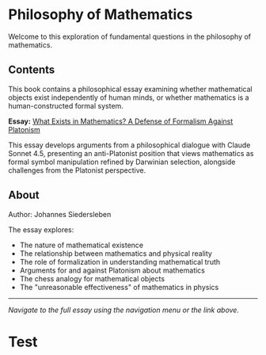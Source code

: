 # Philosophy of Mathematics

Welcome to this exploration of fundamental questions in the philosophy of mathematics.

## Contents

This book contains a philosophical essay examining whether mathematical objects exist independently of human minds, or whether mathematics is a human-constructed formal system.

**Essay:** [What Exists in Mathematics? A Defense of Formalism Against Platonism](mathematics_existence.md)

This essay develops arguments from a philosophical dialogue with Claude Sonnet 4.5, presenting an anti-Platonist position that views mathematics as formal symbol manipulation refined by Darwinian selection, alongside challenges from the Platonist perspective.

## About
  
Author: Johannes Siedersleben

The essay explores:
- The nature of mathematical existence
- The relationship between mathematics and physical reality
- The role of formalization in understanding mathematical truth
- Arguments for and against Platonism about mathematics
- The chess analogy for mathematical objects
- The "unreasonable effectiveness" of mathematics in physics

---

*Navigate to the full essay using the navigation menu or the link above.*

# Test
   

